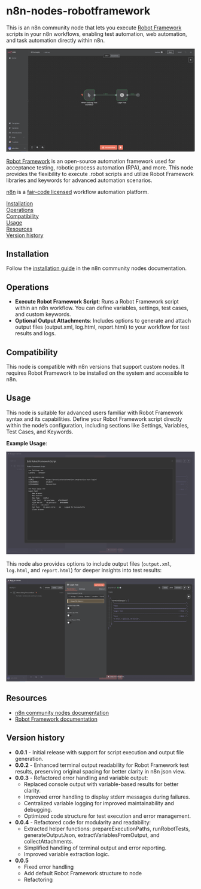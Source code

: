 
# n8n-nodes-robotframework

This is an n8n community node that lets you execute [Robot Framework](https://robotframework.org/) scripts in your n8n workflows, enabling test automation, web automation, and task automation directly within n8n.

![Image 1](screenshots/image_1.png)

[Robot Framework](https://robotframework.org/) is an open-source automation framework used for acceptance testing, robotic process automation (RPA), and more. This node provides the flexibility to execute .robot scripts and utilize Robot Framework libraries and keywords for advanced automation scenarios.

[n8n](https://n8n.io/) is a [fair-code licensed](https://docs.n8n.io/reference/license/) workflow automation platform.

[Installation](#installation)  
[Operations](#operations)  
[Compatibility](#compatibility)  
[Usage](#usage)  
[Resources](#resources)  
[Version history](#version-history)  

## Installation

Follow the [installation guide](https://docs.n8n.io/integrations/community-nodes/installation/) in the n8n community nodes documentation.

## Operations

- **Execute Robot Framework Script**: Runs a Robot Framework script within an n8n workflow. You can define variables, settings, test cases, and custom keywords.
- **Optional Output Attachments**: Includes options to generate and attach output files (output.xml, log.html, report.html) to your workflow for test results and logs.

## Compatibility

This node is compatible with n8n versions that support custom nodes. It requires Robot Framework to be installed on the system and accessible to n8n.

## Usage

This node is suitable for advanced users familiar with Robot Framework syntax and its capabilities. Define your Robot Framework script directly within the node’s configuration, including sections like Settings, Variables, Test Cases, and Keywords.

**Example Usage**:

![Image 2](screenshots/image_2.png)


This node also provides options to include output files (`output.xml`, `log.html`, and `report.html`) for deeper insights into test results:

![Image 3](screenshots/image_3.png)

## Resources

- [n8n community nodes documentation](https://docs.n8n.io/integrations/community-nodes/)
- [Robot Framework documentation](https://robotframework.org/)

## Version history

- **0.0.1** - Initial release with support for script execution and output file generation.
- **0.0.2** - Enhanced terminal output readability for Robot Framework test results, preserving original spacing for better clarity in n8n json view.
- **0.0.3** - Refactored error handling and variable output:
  - Replaced console output with variable-based results for better clarity.
  - Improved error handling to display stderr messages during failures.
  - Centralized variable logging for improved maintainability and debugging.
  - Optimized code structure for test execution and error management.
- **0.0.4** - Refactored code for modularity and readability:
  - Extracted helper functions: prepareExecutionPaths, runRobotTests, generateOutputJson, extractVariablesFromOutput, and collectAttachments.
  - Simplified handling of terminal output and error reporting.
  - Improved variable extraction logic.
- **0.0.5**
  - Fixed error handling
  - Add default Robot Framework structure to node
  - Refactoring